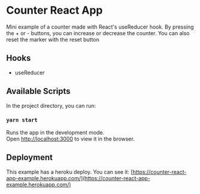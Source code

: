 # Counter React App

Mini example of a counter made with React's useReducer hook.
By pressing the + or - buttons, you can increase or decrease the counter. You can also reset the marker with the reset button

## Hooks

+ useReducer

## Available Scripts

In the project directory, you can run:

### `yarn start`

Runs the app in the development mode.\
Open [http://localhost:3000](http://localhost:3000) to view it in the browser.

## Deployment

This example has a heroku deploy. You can see it: [https://counter-react-app-example.herokuapp.com/](https://counter-react-app-example.herokuapp.com/)
